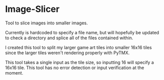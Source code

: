 # Image-Slicer
Tool to slice images into smaller images. 

Currently is hardcoded to specify a file name, but will hopefully be updated to check a directory and splice all of the files contained within.

I created this tool to split my larger game art tiles into smaller 16x16 tiles since the larger tiles weren't rendering properly with PyTMX. 

This tool takes a single input as the tile size, so inputting 16 will specify a 16x16 tile. This tool has no error detection or input verification at the moment.
